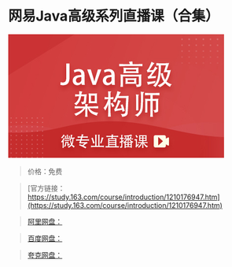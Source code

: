 # 网易Java高级系列直播课（合集）

![img](../../../assets/study163/free/8f891c16cf4e4fd58c314f85e8041936.jpg)

> 价格：免费

> [官方链接：https://study.163.com/course/introduction/1210176947.htm](https://study.163.com/course/introduction/1210176947.htm)

> [阿里网盘：]()

> [百度网盘：]()

> [夸克网盘：]()
